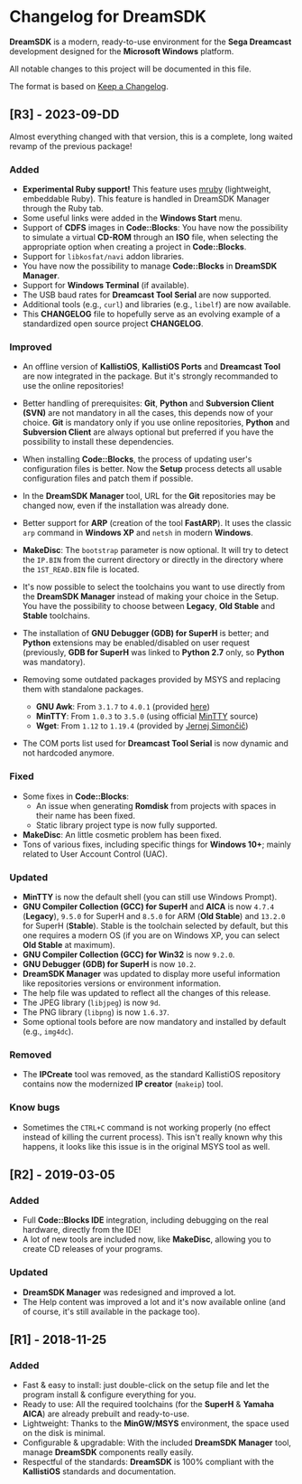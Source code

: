 # Changelog for DreamSDK

**DreamSDK** is a modern, ready-to-use environment for the **Sega Dreamcast**
development designed for the **Microsoft Windows** platform.

All notable changes to this project will be documented in this file.

The format is based on [Keep a Changelog](https://keepachangelog.com/en/1.0.0/).

## [R3] - 2023-09-DD

Almost everything changed with that version, this is a complete, long waited
revamp of the previous package!

### Added
- **Experimental Ruby support!** This feature uses [mruby](https://mruby.org/)
  (lightweight, embeddable Ruby). This feature is handled in DreamSDK Manager
  through the Ruby tab. 
- Some useful links were added in the **Windows Start** menu.
- Support of **CDFS** images in **Code::Blocks**: You have now the possibility 
  to simulate a virtual **CD-ROM** through an **ISO** file, when selecting the
  appropriate option when creating a project in **Code::Blocks**.
- Support for `libkosfat/navi` addon libraries.
- You have now the possibility to manage **Code::Blocks** in **DreamSDK Manager**.
- Support for **Windows Terminal** (if available). 
- The USB baud rates for **Dreamcast Tool Serial** are now supported.
- Additional tools (e.g., `curl`) and libraries (e.g., `libelf`) are now available. 
- This **CHANGELOG** file to hopefully serve as an evolving example of a
  standardized open source project **CHANGELOG**.

### Improved
- An offline version of **KallistiOS**, **KallistiOS Ports** and
  **Dreamcast Tool** are now integrated in the package. But it's strongly
  recommanded to use the online repositories!
- Better handling of prerequisites: **Git**, **Python** and 
  **Subversion Client (SVN)** are not mandatory in all the cases, this depends
  now of your choice. **Git** is mandatory only if you use online repositories, 
  **Python** and **Subversion Client** are always optional but preferred if you
  have the possibility to install these dependencies.
- When installing **Code::Blocks**, the process of updating user's configuration
  files is better. Now the **Setup** process detects all usable configuration
  files and patch them if possible.
- In the **DreamSDK Manager** tool, URL for the **Git** repositories may be
  changed now, even if the installation was already done.
- Better support for **ARP** (creation of the tool **FastARP**). It uses the
  classic `arp` command in **Windows XP** and `netsh` in modern **Windows**.
- **MakeDisc**: The `bootstrap` parameter is now optional. It will try to detect
  the `IP.BIN` from the current directory or directly in the directory where the
  `1ST_READ.BIN` file is located.
- It's now possible to select the toolchains you want to use directly from the
  **DreamSDK Manager** instead of making your choice in the Setup. You have the
  possibility to choose between **Legacy**, **Old Stable** and **Stable**
  toolchains.     
- The installation of **GNU Debugger (GDB) for SuperH** is better; and **Python**
  extensions may be enabled/disabled on user request (previously,
  **GDB for SuperH** was linked to **Python 2.7** only, so **Python** was
  mandatory).
- Removing some outdated packages provided by MSYS and replacing them with
  standalone packages.

    - **GNU Awk**: From `3.1.7` to `4.0.1` (provided [here](https://github.com/sizious/msys-gawk))
    - **MinTTY**: From `1.0.3` to `3.5.0` (using official [MinTTY](https://mintty.github.io/) source)
    - **Wget**: From `1.12` to `1.19.4` (provided by [Jernej Simončič](https://eternallybored.org/misc/wget/))
- The COM ports list used for **Dreamcast Tool Serial** is now dynamic and not
  hardcoded anymore. 
	
### Fixed
- Some fixes in **Code::Blocks**:
  * An issue when generating **Romdisk** from projects with spaces in their name
    has been fixed.
  * Static library project type is now fully supported.
- **MakeDisc**: An little cosmetic problem has been fixed.
- Tons of various fixes, including specific things for **Windows 10+**; mainly
  related to User Account Control (UAC).  

### Updated
- **MinTTY** is now the default shell (you can still use Windows Prompt).
- **GNU Compiler Collection (GCC) for SuperH** and **AICA** is now `4.7.4`
  (**Legacy**), `9.5.0` for SuperH and `8.5.0` for ARM (**Old Stable**)
  and `13.2.0` for SuperH (**Stable**). Stable is the toolchain selected by
  default, but this one requires a modern OS (if you are on Windows XP, you can
  select **Old Stable** at maximum). 
- **GNU Compiler Collection (GCC) for Win32** is now `9.2.0`.
- **GNU Debugger (GDB) for SuperH** is now `10.2`.
- **DreamSDK Manager** was updated to display more useful information like
  repositories versions or environment information.
- The help file was updated to reflect all the changes of this release.
- The JPEG library (`libjpeg`) is now `9d`.
- The PNG library (`libpng`) is now `1.6.37`.
- Some optional tools before are now mandatory and installed by default (e.g., 
  `img4dc`). 

### Removed
- The **IPCreate** tool was removed, as the standard KallistiOS repository
  contains now the modernized **IP creator** (`makeip`) tool. 

### Know bugs
- Sometimes the `CTRL+C` command is not working properly (no effect instead of
  killing the current process). This isn't really known why this happens, it
  looks like this issue is in the original MSYS tool as well.

## [R2] - 2019-03-05
### Added
- Full **Code::Blocks IDE** integration, including debugging on the real
  hardware, directly from the IDE!
- A lot of new tools are included now, like **MakeDisc**, allowing you to create
  CD releases of your programs.

### Updated
- **DreamSDK Manager** was redesigned and improved a lot.
- The Help content was improved a lot and it's now available online (and of
  course, it's still available in the package too).

## [R1] - 2018-11-25
### Added
- Fast & easy to install: just double-click on the setup file and let the
  program install & configure everything for you.
- Ready to use: All the required toolchains (for the **SuperH** &
  **Yamaha AICA**) are already prebuilt and ready-to-use.
- Lightweight: Thanks to the **MinGW/MSYS** environment, the space used on the
  disk is minimal.
- Configurable & upgradable: With the included **DreamSDK Manager** tool, manage
  **DreamSDK** components really easily.
- Respectful of the standards: **DreamSDK** is 100% compliant with the
  **KallistiOS** standards and documentation.

